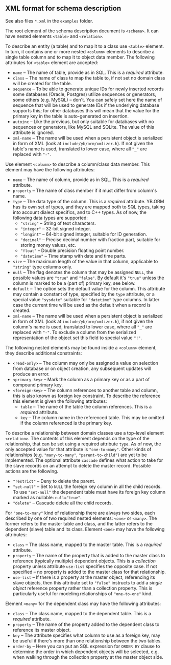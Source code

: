 ## XML format for schema description ##

See also files `*.xml` in the `examples` folder.

The root element of the schema description document is `<schema>`. It can have nested elements `<table>` and `<relation>`.

To describe an entity (a table) and to map it to a class use `<table>` element. In turn, it contains one or more nested `<column>` elements to describe a single table column and to map it to object data member. The following attributes for `<table>` element are accepted:

  * `name` – The name of table, provide as in SQL. This is a _required_ attribute.
  * `class` – The name of class to map the table to, if not set no domain class will be created for the table.
  * `sequence` – To be able to generate unique IDs for newly inserted records some databases (Oracle, Postgres) utilize sequences or generators, some others (e.g. MySQL) – don't. You can safely set here the name of sequence that will be used to generate IDs if the underlying database supports this; for other databases this will mean that the value for the primary key in the table is auto-generated on insertion.
  * `autoinc` – Like the previous, but only suitable for databases with no sequences or generators, like MySQL and SQLite. The value of this attribute is ignored.
  * `xml-name` – The name will be used when a persistent object is serialized in form of XML (look at `include/yb/orm/xmlizer.h`). If not given the table's name is used, translated to lower case, where all `"_"` are replaced with `"-"`.

Use element `<column>` to describe a column/class data member. This element may have the following attributes:

  * `name` – The name of column, provide as in SQL. This is a _required_ attribute.
  * `property` – The name of class member if it must differ from column's name.
  * `type` – The data type of the column. This is a _required_ attribute. YB.ORM has its own set of types, and they are mapped both to SQL types, taking into account dialect specifics, and to C++ types. As of now, the following data types are supported:
    * `"string"` – String of text characters.
    * `"integer"` – 32-bit signed integer.
    * `"longint"` – 64-bit signed integer, suitable for ID generation.
    * `"decimal"` – Precise decimal number with fraction part, suitable for storing money values, etc.
    * `"float"` – Double precision floating point number.
    * `"datetime"` – Time stamp with date and time parts.
  * `size` – The maximum length of the value in that column, applicable to `"string"` type columns only.
  * `null` – The flag denotes the column that may be assigned `NULL`, the possible values are `"true"` and `"false"`. By default it's `"true"` unless the column is marked to be a (part of) primary key, see below.
  * `default` – The option sets the default value for the column. This attribute may contain a constant of type, specified by the `type` attribute, or a special value `"sysdate"` suitable for `"datetime"` type columns. In latter case the current time will be used as the default when a record is created.
  * `xml-name` – The name will be used when a persistent object is serialized in form of XML (look at `include/yb/orm/xmlizer.h`), if not given the column's name is used, translated to lower case, where all `"_"` are replaced with `"-"`. To exclude a column from the serialized representation of the object set this field to special value `"!"`.

The following nested elements may be found inside a `<column>` element, they describe additional constraints:

  * `<read-only>` – The column may only be assigned a value on selection from database or on object creation, any subsequent updates will produce an error.
  * `<primary-key>` – Mark the column as a primary key or as a part of compound primary key.
  * `<foreign-key>` – The column references to another table and column, this is also known as foreign key constraint. To describe the reference this element is given the following attributes:
    * `table` – The name of the table the column references. This is a _required_ attribute.
    * `key` – The column name in the referenced table. This may be omitted if the column referenced is the primary key.

To describe a relationship between domain classes use a top-level element `<relation>`. The contents of this element depends on the type of the relationship, that can be set using a required attribute `type`. As of now, the only accepted value for that attribute is `"one-to-many"`. Other kinds of relationships (e.g. `"many-to-many"`, `"parent-to-child"`) are yet to be implemented. The optional attribute `cascade` defines what action to take for the slave records on an attempt to delete the master record. Possible actions are the following.

  * `"restrict"` – Deny to delete the parent.
  * `"set-null"` – Set to `NULL` the foreign key column in all the child records. To use `"set-null"` the dependent table must have its foreign key column marked as nullable: `null="true"`.
  * `"delete"` – Cascade delete all the child records.

For `"one-to-many"` kind of relationship there are always two sides, each described by one of two required nested elements: `<one>` or `<many>`. The former refers to the master table and class, and the latter refers to the dependent (slave) table and its class. Element `<one>` may have the following attributes:

  * `class` – The class name, mapped to the master table. This is a _required_ attribute.
  * `property` – The name of the property that is added to the master class to reference (typically multiple) dependent objects. This is a _collection_ property unless attribute `use-list` specifies the opposite case. If not specified – no property is added to the master class for that relationship.
  * `use-list` – If there is a property at the master object, referencing its slave objects, then this attribute set to `"false"` instructs to add a _single object_ reference property rather than a collection property. This is particularly useful for modeling relationships of `"one-to-one"` kind.

Element `<many>` for the dependent class may have the following attributes:

  * `class` – The class name, mapped to the dependent table. This is a _required_ attribute.
  * `property` – The name of the property added to the dependent class to reference its master object.
  * `key` – The attribute specifies what column to use as a foreign key, may be useful if there's more than one relationship between the two tables.
  * `order-by` – Here you can put an SQL expression for `ORDER BY` clause to determine the order in which dependent objects will be selected, e.g. when walking through the collection property at the master object side.